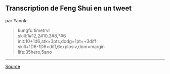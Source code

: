## Transcription de Feng Shui en un tweet

par Yannk:


> kungfu timetrvl  
> skill:1#12,2#10,3#8,*#6  
> init:10+1d6,atk=3pts,dodg=1pt=+3diff  
> skill+1D6-1D6>diff,6explosiv,dom=margin  
> life:35hero,5ano

----

[Source](http://www.pandapirate.net/casus/viewtopic.php?f=26&t=24333&start=30#p1219141)
